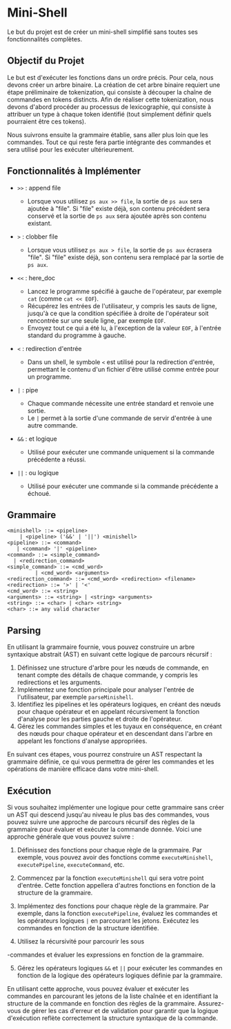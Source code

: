 
# Mini-Shell

Le but du projet est de créer un mini-shell simplifié sans toutes ses fonctionnalités complètes.

## Objectif du Projet

Le but est d'exécuter les fonctions dans un ordre précis. Pour cela, nous devons créer un arbre binaire. La création de cet arbre binaire requiert une étape préliminaire de tokenization, qui consiste à découper la chaîne de commandes en tokens distincts. Afin de réaliser cette tokenization, nous devons d'abord procéder au processus de lexicographie, qui consiste à attribuer un type à chaque token identifié (tout simplement définir quels pourraient être ces tokens).

Nous suivrons ensuite la grammaire établie, sans aller plus loin que les commandes. Tout ce qui reste fera partie intégrante des commandes et sera utilisé pour les exécuter ultérieurement.

## Fonctionnalités à Implémenter

- `>>` : append file
  - Lorsque vous utilisez `ps aux >> file`, la sortie de `ps aux` sera ajoutée à "file". Si "file" existe déjà, son contenu précédent sera conservé et la sortie de `ps aux` sera ajoutée après son contenu existant.

- `>` : clobber file
  - Lorsque vous utilisez `ps aux > file`, la sortie de `ps aux` écrasera "file". Si "file" existe déjà, son contenu sera remplacé par la sortie de `ps aux`.

- `<<` : here_doc
  - Lancez le programme spécifié à gauche de l'opérateur, par exemple `cat` (comme `cat << EOF`).
  - Récupérez les entrées de l'utilisateur, y compris les sauts de ligne, jusqu'à ce que la condition spécifiée à droite de l'opérateur soit rencontrée sur une seule ligne, par exemple `EOF`.
  - Envoyez tout ce qui a été lu, à l'exception de la valeur `EOF`, à l'entrée standard du programme à gauche.

- `<` : redirection d'entrée
  - Dans un shell, le symbole `<` est utilisé pour la redirection d'entrée, permettant le contenu d'un fichier d'être utilisé comme entrée pour un programme.

- `|` : pipe
  - Chaque commande nécessite une entrée standard et renvoie une sortie.
  - Le `|` permet à la sortie d'une commande de servir d'entrée à une autre commande.

- `&&` : et logique
  - Utilisé pour exécuter une commande uniquement si la commande précédente a réussi.

- `||` : ou logique
  - Utilisé pour exécuter une commande si la commande précédente a échoué.



## Grammaire

```
<minishell> ::= <pipeline>
    | <pipeline> ('&&' | '||') <minishell>
<pipeline> ::= <command>
   | <command> '|' <pipeline>
<command> ::= <simple_command>
  | <redirection_command>
<simple_command> ::= <cmd_word>
         | <cmd_word> <arguments>
<redirection_command> ::= <cmd_word> <redirection> <filename>
<redirection> ::= '>' | '<'
<cmd_word> ::= <string>
<arguments> ::= <string> | <string> <arguments>
<string> ::= <char> | <char> <string>
<char> ::= any valid character
```

## Parsing

En utilisant la grammaire fournie, vous pouvez construire un arbre syntaxique abstrait (AST) en suivant cette logique de parcours récursif :

1. Définissez une structure d'arbre pour les nœuds de commande, en tenant compte des détails de chaque commande, y compris les redirections et les arguments.
2. Implémentez une fonction principale pour analyser l'entrée de l'utilisateur, par exemple `parseMinishell`.
3. Identifiez les pipelines et les opérateurs logiques, en créant des nœuds pour chaque opérateur et en appelant récursivement la fonction d'analyse pour les parties gauche et droite de l'opérateur.
4. Gérez les commandes simples et les tuyaux en conséquence, en créant des nœuds pour chaque opérateur et en descendant dans l'arbre en appelant les fonctions d'analyse appropriées.

En suivant ces étapes, vous pourrez construire un AST respectant la grammaire définie, ce qui vous permettra de gérer les commandes et les opérations de manière efficace dans votre mini-shell.


## Exécution

Si vous souhaitez implémenter une logique pour cette grammaire sans créer un AST qui descend jusqu'au niveau le plus bas des commandes, vous pouvez suivre une approche de parcours récursif des règles de la grammaire pour évaluer et exécuter la commande donnée. Voici une approche générale que vous pouvez suivre :

1. Définissez des fonctions pour chaque règle de la grammaire. Par exemple, vous pouvez avoir des fonctions comme `executeMinishell`, `executePipeline`, `executeCommand`, etc.

2. Commencez par la fonction `executeMinishell` qui sera votre point d'entrée. Cette fonction appellera d'autres fonctions en fonction de la structure de la grammaire.

3. Implémentez des fonctions pour chaque règle de la grammaire. Par exemple, dans la fonction `executePipeline`, évaluez les commandes et les opérateurs logiques `|` en parcourant les jetons. Exécutez les commandes en fonction de la structure identifiée.

4. Utilisez la récursivité pour parcourir les sous

-commandes et évaluer les expressions en fonction de la grammaire.

5. Gérez les opérateurs logiques `&&` et `||` pour exécuter les commandes en fonction de la logique des opérateurs logiques définie par la grammaire.

En utilisant cette approche, vous pouvez évaluer et exécuter les commandes en parcourant les jetons de la liste chaînée et en identifiant la structure de la commande en fonction des règles de la grammaire. Assurez-vous de gérer les cas d'erreur et de validation pour garantir que la logique d'exécution reflète correctement la structure syntaxique de la commande.
